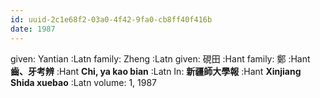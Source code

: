 ```yaml
---
id: uuid-2c1e68f2-03a0-4f42-9fa0-cb8ff40f416b
date: 1987
---
```


given: Yantian :Latn
family: Zheng :Latn
given: 硯田 :Hant
family: 鄭 :Hant
**齒、牙考辨** :Hant
**Chi, ya kao bian** :Latn
In: 
**新疆師大學報** :Hant
**Xinjiang Shida xuebao** :Latn
volume: 1, 1987